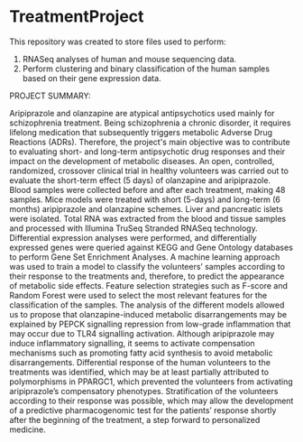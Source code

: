 # TreatmentProject

This repository was created to store files used to perform:
1. RNASeq analyses of human and mouse sequencing data.
2. Perform clustering and binary classification of the human samples based on their gene expression data.


PROJECT SUMMARY:

Aripiprazole and olanzapine are atypical antipsychotics used mainly for schizophrenia treatment. Being schizophrenia a chronic disorder, it requires lifelong medication that subsequently triggers metabolic Adverse Drug Reactions (ADRs). Therefore, the project's main objective was to contribute to evaluating short- and long-term antipsychotic drug responses and their impact on the development of metabolic diseases.
An open, controlled, randomized, crossover clinical trial in healthy volunteers was carried out to evaluate the short-term effect (5 days) of olanzapine and aripiprazole. Blood samples were collected before and after each treatment, making 48 samples. Mice models were treated with short (5-days) and long-term (6 months) aripiprazole and olanzapine schemes. Liver and pancreatic islets were isolated. Total RNA was extracted from the blood and tissue samples and processed with Illumina TruSeq Stranded RNASeq technology. Differential expression analyses were performed, and differentially expressed genes were queried against KEGG and Gene Ontology databases to perform Gene Set Enrichment Analyses. A machine learning approach was used to train a model to classify the volunteers’ samples according to their response to the treatments and, therefore, to predict the appearance of metabolic side effects. Feature selection strategies such as F-score and Random Forest were used to select the most relevant features for the classification of the samples. 
The analysis of the different models allowed us to propose that olanzapine-induced metabolic disarrangements may be explained by PEPCK signalling repression from low-grade inflammation that may occur due to TLR4 signalling activation. Although aripiprazole may induce inflammatory signalling, it seems to activate compensation mechanisms such as promoting fatty acid synthesis to avoid metabolic disarrangements.
Differential response of the human volunteers to the treatments was identified, which may be at least partially attributed to polymorphisms in PPARGC1, which prevented the volunteers from activating aripiprazole’s compensatory phenotypes. Stratification of the volunteers according to their response was possible, which may allow the development of a predictive pharmacogenomic test for the patients’ response shortly after the beginning of the treatment, a step forward to personalized medicine.
